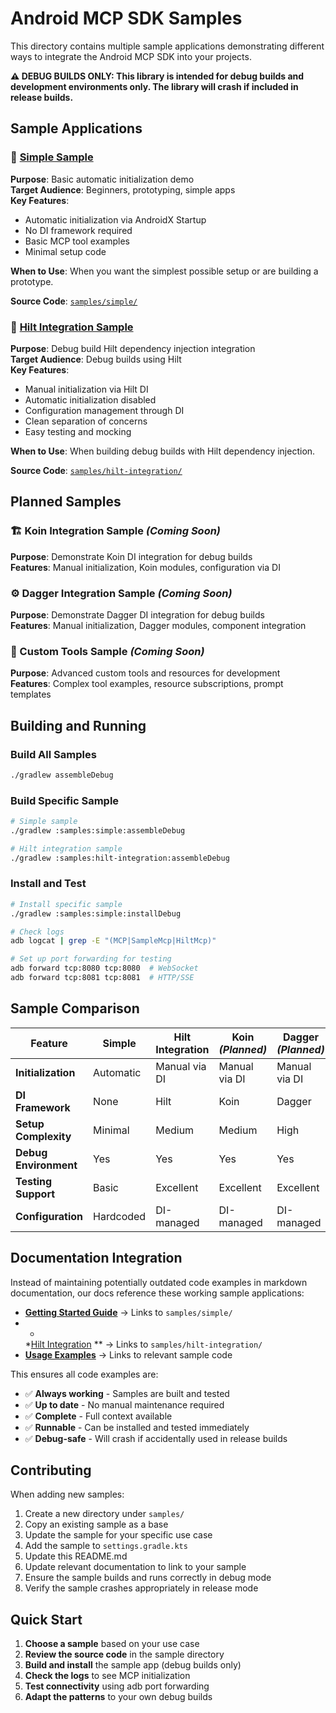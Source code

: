 # Android MCP SDK Samples

This directory contains multiple sample applications demonstrating different ways to integrate the
Android MCP SDK into your projects.

**⚠️ DEBUG BUILDS ONLY: This library is intended for debug builds and development environments only.
The library will crash if included in release builds.**

## Sample Applications

### 📱 [Simple Sample](simple/)

**Purpose**: Basic automatic initialization demo  
**Target Audience**: Beginners, prototyping, simple apps  
**Key Features**:

- Automatic initialization via AndroidX Startup
- No DI framework required
- Basic MCP tool examples
- Minimal setup code

**When to Use**: When you want the simplest possible setup or are building a prototype.

**Source Code**: [`samples/simple/`](simple/)

### 🔧 [Hilt Integration Sample](hilt-integration/)

**Purpose**: Debug build Hilt dependency injection integration  
**Target Audience**: Debug builds using Hilt  
**Key Features**:

- Manual initialization via Hilt DI
- Automatic initialization disabled
- Configuration management through DI
- Clean separation of concerns
- Easy testing and mocking

**When to Use**: When building debug builds with Hilt dependency injection.

**Source Code**: [`samples/hilt-integration/`](hilt-integration/)

## Planned Samples

### 🏗️ Koin Integration Sample *(Coming Soon)*

**Purpose**: Demonstrate Koin DI integration for debug builds  
**Features**: Manual initialization, Koin modules, configuration via DI

### ⚙️ Dagger Integration Sample *(Coming Soon)*

**Purpose**: Demonstrate Dagger DI integration for debug builds  
**Features**: Manual initialization, Dagger modules, component integration

### 🧪 Custom Tools Sample *(Coming Soon)*

**Purpose**: Advanced custom tools and resources for development  
**Features**: Complex tool examples, resource subscriptions, prompt templates

## Building and Running

### Build All Samples

```bash
./gradlew assembleDebug
```

### Build Specific Sample

```bash
# Simple sample
./gradlew :samples:simple:assembleDebug

# Hilt integration sample
./gradlew :samples:hilt-integration:assembleDebug
```

### Install and Test

```bash
# Install specific sample
./gradlew :samples:simple:installDebug

# Check logs
adb logcat | grep -E "(MCP|SampleMcp|HiltMcp)"

# Set up port forwarding for testing
adb forward tcp:8080 tcp:8080  # WebSocket
adb forward tcp:8081 tcp:8081  # HTTP/SSE
```

## Sample Comparison

| Feature               | Simple    | Hilt Integration | Koin *(Planned)* | Dagger *(Planned)* |
|-----------------------|-----------|------------------|------------------|--------------------|
| **Initialization**    | Automatic | Manual via DI    | Manual via DI    | Manual via DI      |
| **DI Framework**      | None      | Hilt             | Koin             | Dagger             |
| **Setup Complexity**  | Minimal   | Medium           | Medium           | High               |
| **Debug Environment** | Yes       | Yes              | Yes              | Yes                |
| **Testing Support**   | Basic     | Excellent        | Excellent        | Excellent          |
| **Configuration**     | Hardcoded | DI-managed       | DI-managed       | DI-managed         |

## Documentation Integration

Instead of maintaining potentially outdated code examples in markdown documentation, our docs
reference these working sample applications:

- **[Getting Started Guide](../docs/getting-started.md)** → Links to `samples/simple/`
- *
  *[Hilt Integration](../docs/getting-started.md#option-2-manual-initialization-with-di-framework-startup-initializer)
  ** → Links to `samples/hilt-integration/`
- **[Usage Examples](../docs/usage.md)** → Links to relevant sample code

This ensures all code examples are:

- ✅ **Always working** - Samples are built and tested
- ✅ **Up to date** - No manual maintenance required
- ✅ **Complete** - Full context available
- ✅ **Runnable** - Can be installed and tested immediately
- ✅ **Debug-safe** - Will crash if accidentally used in release builds

## Contributing

When adding new samples:

1. Create a new directory under `samples/`
2. Copy an existing sample as a base
3. Update the sample for your specific use case
4. Add the sample to `settings.gradle.kts`
5. Update this README.md
6. Update relevant documentation to link to your sample
7. Ensure the sample builds and runs correctly in debug mode
8. Verify the sample crashes appropriately in release mode

## Quick Start

1. **Choose a sample** based on your use case
2. **Review the source code** in the sample directory
3. **Build and install** the sample app (debug builds only)
4. **Check the logs** to see MCP initialization
5. **Test connectivity** using adb port forwarding
6. **Adapt the patterns** to your own debug builds
